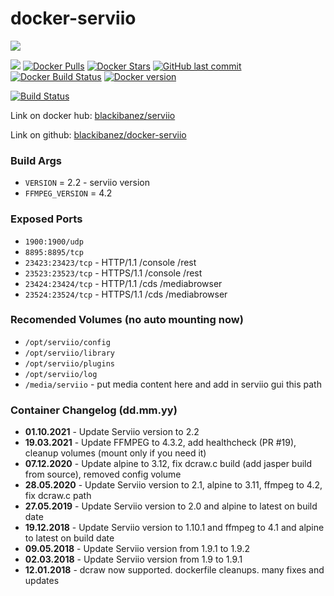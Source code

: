 # docker-serviio

[![](http://serviio.org/images/serviio.png)](http://serviio.org/) 

[![](https://images.microbadger.com/badges/image/blackibanez/serviio.svg)](https://microbadger.com/images/blackibanez/serviio) 
[![Docker Pulls](https://img.shields.io/docker/pulls/blackibanez/serviio.svg)](https://hub.docker.com/r/blackibanez/serviio/) 
[![Docker Stars](https://img.shields.io/docker/stars/blackibanez/serviio.svg)](https://hub.docker.com/r/blackibanez/serviio/)
[![GitHub last commit](https://img.shields.io/github/last-commit/blackibanez/docker-serviio.svg)](https://github.com/blackibanez/docker-serviio) 
[![Docker Build Status](https://img.shields.io/docker/build/blackibanez/serviio.svg)](https://hub.docker.com/r/blackibanez/serviio/)
[![Docker version](https://img.shields.io/docker/v/blackibanez/serviio.svg)](https://hub.docker.com/r/blackibanez/serviio/)

[![Build Status](http://mafreeboxdelta.ddns.net:8099/buildStatus/icon?job=Serviio)](http://mafreeboxdelta.ddns.net:8099/job/Serviio/)
  
Link on docker hub: [blackibanez/serviio](https://hub.docker.com/r/blackibanez/serviio/)

Link on github: [blackibanez/docker-serviio](https://github.com/blackibanez/docker-serviio)

### Build Args

 - `VERSION` = 2.2 - serviio version
 - `FFMPEG_VERSION` = 4.2


### Exposed Ports

 - `1900:1900/udp`
 - `8895:8895/tcp`
 - `23423:23423/tcp` - HTTP/1.1 /console /rest
 - `23523:23523/tcp` - HTTPS/1.1 /console /rest
 - `23424:23424/tcp` - HTTP/1.1 /cds /mediabrowser
 - `23524:23524/tcp` - HTTPS/1.1 /cds /mediabrowser

### Recomended Volumes (no auto mounting now)
 - `/opt/serviio/config`
 - `/opt/serviio/library`
 - `/opt/serviio/plugins`
 - `/opt/serviio/log`
 - `/media/serviio` - put media content here and add in serviio gui this path


### Container Changelog (dd.mm.yy)
 - **01.10.2021** - Update Serviio version to 2.2
 - **19.03.2021** - Update FFMPEG to 4.3.2, add healthcheck (PR #19), cleanup volumes (mount only if you need it)
 - **07.12.2020** - Update alpine to 3.12, fix dcraw.c build (add jasper build from source), removed config volume
 - **28.05.2020** - Update Serviio version to 2.1, alpine to 3.11, ffmpeg to 4.2, fix dcraw.c path
 - **27.05.2019** - Update Serviio version to 2.0 and alpine to latest on build date
 - **19.12.2018** - Update Serviio version to 1.10.1 and ffmpeg to 4.1 and alpine to latest on build date
 - **09.05.2018** - Update Serviio version from 1.9.1 to 1.9.2
 - **02.03.2018** - Update Serviio version from 1.9 to 1.9.1
 - **12.01.2018** - dcraw now supported. dockerfile cleanups. many fixes and updates
